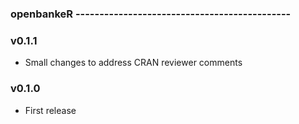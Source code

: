 ### openbankeR ---------------------------------------------

### v0.1.1
* Small changes to address CRAN reviewer comments

### v0.1.0
* First release
